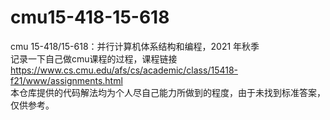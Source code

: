 # cmu15-418-15-618
cmu 15-418/15-618：并行计算机体系结构和编程，2021 年秋季   
记录一下自己做cmu课程的过程，课程链接 https://www.cs.cmu.edu/afs/cs/academic/class/15418-f21/www/assignments.html   
本仓库提供的代码解法均为个人尽自己能力所做到的程度，由于未找到标准答案，仅供参考。
